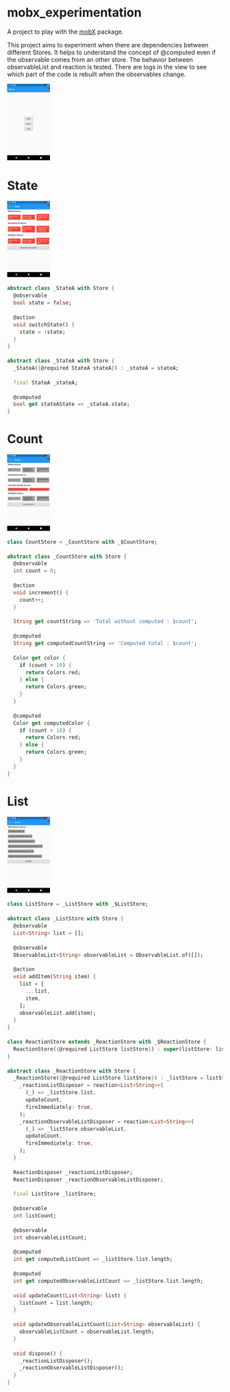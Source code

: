 # mobx_experimentation

A project to play with the [mobX](https://mobx.netlify.com/getting-started) package.

This project aims to experiment when there are dependencies between different Stores.
It helps to understand the concept of @computed even if the observable comes from an other store.
The behavior between observableList and reaction is tested.
There are logs in the view to see which part of the code is rebuilt when the observables change.


<img src="Home.png" width="100"/>


# State
<img src="State.png" width="100"/>

```dart
abstract class _StateA with Store {
  @observable
  bool state = false;

  @action
  void switchState() {
    state = !state;
  }
}

abstract class _StateA with Store {
  _StateA({@required StateA stateA}) : _stateA = stateA;

  final StateA _stateA;

  @computed
  bool get stateAState => _stateA.state;
}
```

# Count
<img src="Count.png" width="100"/>

```dart
class CountStore = _CountStore with _$CountStore;

abstract class _CountStore with Store {
  @observable
  int count = 0;

  @action
  void increment() {
    count++;
  }

  String get countString => 'Total without computed : $count';

  @computed
  String get computedCountString => 'Computed total : $count';

  Color get color {
    if (count > 10) {
      return Colors.red;
    } else {
      return Colors.green;
    }
  }

  @computed
  Color get computedColor {
    if (count > 10) {
      return Colors.red;
    } else {
      return Colors.green;
    }
  }
}
```

# List
<img src="List.png" width="100"/>


```dart
class ListStore = _ListStore with _$ListStore;

abstract class _ListStore with Store {
  @observable
  List<String> list = [];

  @observable
  ObservableList<String> observableList = ObservableList.of([]);

  @action
  void addItem(String item) {
    list = [
      ...list,
      item,
    ];
    observableList.add(item);
  }
}

class ReactionStore extends _ReactionStore with _$ReactionStore {
  ReactionStore({@required ListStore listStore}) : super(listStore: listStore);
}

abstract class _ReactionStore with Store {
  _ReactionStore({@required ListStore listStore}) : _listStore = listStore {
    _reactionListDisposer = reaction<List<String>>(
      (_) => _listStore.list,
      updateCount,
      fireImmediately: true,
    );
    _reactionObservableListDisposer = reaction<List<String>>(
      (_) => _listStore.observableList,
      updateCount,
      fireImmediately: true,
    );
  }

  ReactionDisposer _reactionListDisposer;
  ReactionDisposer _reactionObservableListDisposer;

  final ListStore _listStore;

  @observable
  int listCount;

  @observable
  int observableListCount;

  @computed
  int get computedListCount => _listStore.list.length;

  @computed
  int get computedObservableListCount => _listStore.list.length;

  void updateCount(List<String> list) {
    listCount = list.length;
  }

  void updateObservableListCount(List<String> observableList) {
    observableListCount = observableList.length;
  }

  void dispose() {
    _reactionListDisposer();
    _reactionObservableListDisposer();
  }
}
```







